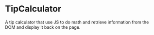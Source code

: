 # TipCalculator
A tip calculator that use JS to do math and retrieve information from the DOM and display it back on the page.
